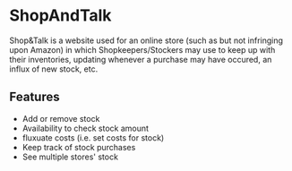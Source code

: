 # ShopAndTalk

Shop&Talk is a website used for an online store (such as but not infringing upon Amazon) in which
Shopkeepers/Stockers may use to keep up with their inventories, updating whenever a purchase may
have occured, an influx of new stock, etc.

## Features

- Add or remove stock
- Availability to check stock amount
- fluxuate costs (i.e. set costs for stock)
- Keep track of stock purchases
- See multiple stores' stock